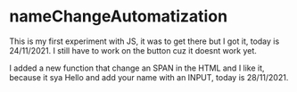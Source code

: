# nameChangeAutomatization
This is my first experiment with JS, it was to get there but I got it, today is 24/11/2021. I still have to work on the button cuz it doesnt work yet.

I added a new function that change an SPAN in the HTML and I  like it, because it sya Hello and add your name with an INPUT, today is 28/11/2021.
